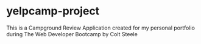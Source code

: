 # yelpcamp-project
This is a Campground Review Application created for my personal portfolio during The Web Developer Bootcamp by Colt Steele
